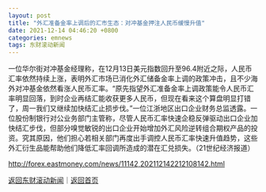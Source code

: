 ```yaml
---
layout: post
title: "外汇准备金率上调后的汇市生态：对冲基金押注人民币缓慢升值"
date: 2021-12-14 04:46:20 +0800
categories: emnews
tags: 东财滚动新闻
---
```


一位华尔街对冲基金经理称，在12月13日美元指数回升至96.4附近之际，人民币汇率依然持续上涨，表明外汇市场已消化外汇储备金率上调的政策冲击，且不少海外对冲基金依然看涨人民币汇率。“原先指望外汇准备金率上调政策能令人民币汇率明显回落，到时企业再结汇能收获更多人民币，但现在看来这个算盘明显打错了，周一我们又继续加快结汇止损步伐。”一位江浙地区出口企业财务总监透露。一位股份制银行对公业务部门主管称，尽管人民币汇率快速企稳反弹驱动出口企业加快结汇步伐，但部分嗅觉敏锐的出口企业开始增加外汇风险逆转组合期权产品的投资。究其原因，他们担心若相关部门再度出手调控人民币汇率快速升值趋势，这些外汇衍生品能帮助他们降低汇率回调所造成的潜在汇兑损失。（21世纪经济报道）

<http://forex.eastmoney.com/news/11142,202112142212108142.html>

[返回东财滚动新闻](//finews.withounder.com/emnews/)｜[返回首页](//finews.withounder.com/)